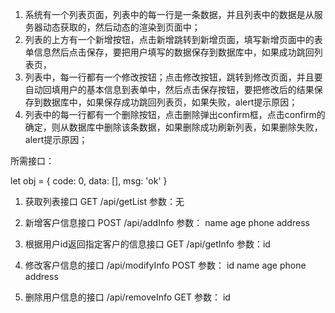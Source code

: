1. 系统有一个列表页面，列表中的每一行是一条数据，并且列表中的数据是从服务器动态获取的，然后动态的渲染到页面中；
2. 列表的上方有一个新增按钮，点击新增跳转到新增页面，填写新增页面中的表单信息然后点击保存，要把用户填写的数据保存到数据库中，如果成功跳回列表页，
3. 列表中，每一行都有一个修改按钮；点击修改按钮，跳转到修改页面，并且要自动回填用户的基本信息到表单中，然后点击保存按钮，要把修改后的结果保存到数据库中，如果保存成功跳回列表页，如果失败，alert提示原因；
4. 列表中的每一行都有一个删除按钮，点击删除弹出confirm框，点击confirm的确定，则从数据库中删除该条数据，如果删除成功刷新列表，如果删除失败，alert提示原因；

所需接口：

let obj = {
  code: 0,
  data: [],
  msg: 'ok'
}

1. 获取列表接口
GET
/api/getList
参数：无

2. 新增客户信息接口
POST
/api/addInfo
参数：
name
age
phone
address

3. 根据用户id返回指定客户的信息接口
GET
/api/getInfo 参数：id

4. 修改客户信息的接口
/api/modifyInfo
POST
参数：
id
name
age
phone
address

5. 删除用户信息的接口
/api/removeInfo
GET
参数：
id
